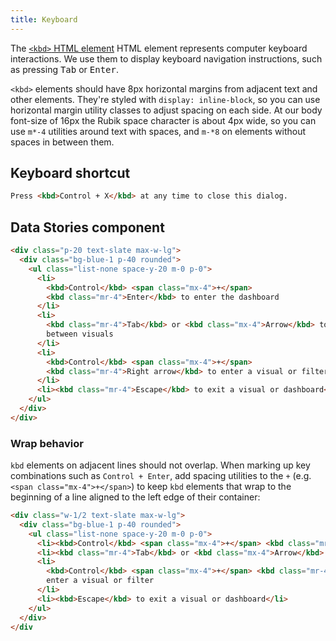 ```yaml
---
title: Keyboard
---
```


The [`<kbd>` HTML element][kbd] HTML element represents computer keyboard
interactions. We use them to display keyboard navigation instructions, such
as pressing <kbd>Tab</kbd> or <kbd>Enter</kbd>.

`<kbd>` elements should have 8px horizontal margins from adjacent text
and other elements. They're styled with <code>display: inline-block</code>,
so you can use horizontal margin utility classes to adjust spacing on each side.
At our body font-size of 16px the Rubik space character is about 4px wide,
so you can use `m*-4` utilities around text with spaces, and `m-*8` on elements
without spaces in between them.

## Keyboard shortcut

```html
Press <kbd>Control + X</kbd> at any time to close this dialog.
```

## Data Stories component

```html
<div class="p-20 text-slate max-w-lg">
  <div class="bg-blue-1 p-40 rounded">
    <ul class="list-none space-y-20 m-0 p-0">
      <li>
        <kbd>Control</kbd> <span class="mx-4">+</span>
        <kbd class="mr-4">Enter</kbd> to enter the dashboard
      </li>
      <li>
        <kbd class="mr-4">Tab</kbd> or <kbd class="mx-4">Arrow</kbd> to move
        between visuals
      </li>
      <li>
        <kbd>Control</kbd> <span class="mx-4">+</span>
        <kbd class="mr-4">Right arrow</kbd> to enter a visual or filter
      </li>
      <li><kbd class="mr-4">Escape</kbd> to exit a visual or dashboard</li>
    </ul>
  </div>
</div>
```

### Wrap behavior

`kbd` elements on adjacent lines should not overlap. When marking up key
combinations such as `Control + Enter`, add spacing utilities to the `+`
(e.g. `<span class="mx-4">+</span>`) to keep `kbd` elements that wrap to
the beginning of a line aligned to the left edge of their container:

```html
<div class="w-1/2 text-slate max-w-lg">
  <div class="bg-blue-1 p-40 rounded">
    <ul class="list-none space-y-20 m-0 p-0">
      <li><kbd>Control</kbd> <span class="mx-4">+</span> <kbd class="mr-4">Enter</kbd> to enter the dashboard</li>
      <li><kbd class="mr-4">Tab</kbd> or <kbd class="mx-4">Arrow</kbd> to move between visuals</li>
      <li>
        <kbd>Control</kbd> <span class="mx-4">+</span> <kbd class="mr-4">Right arrow</kbd> to
        enter a visual or filter
      </li>
      <li><kbd>Escape</kbd> to exit a visual or dashboard</li>
    </ul>
  </div>
</div
```

[kbd]: https://developer.mozilla.org/en-US/docs/Web/HTML/Element/kbd
